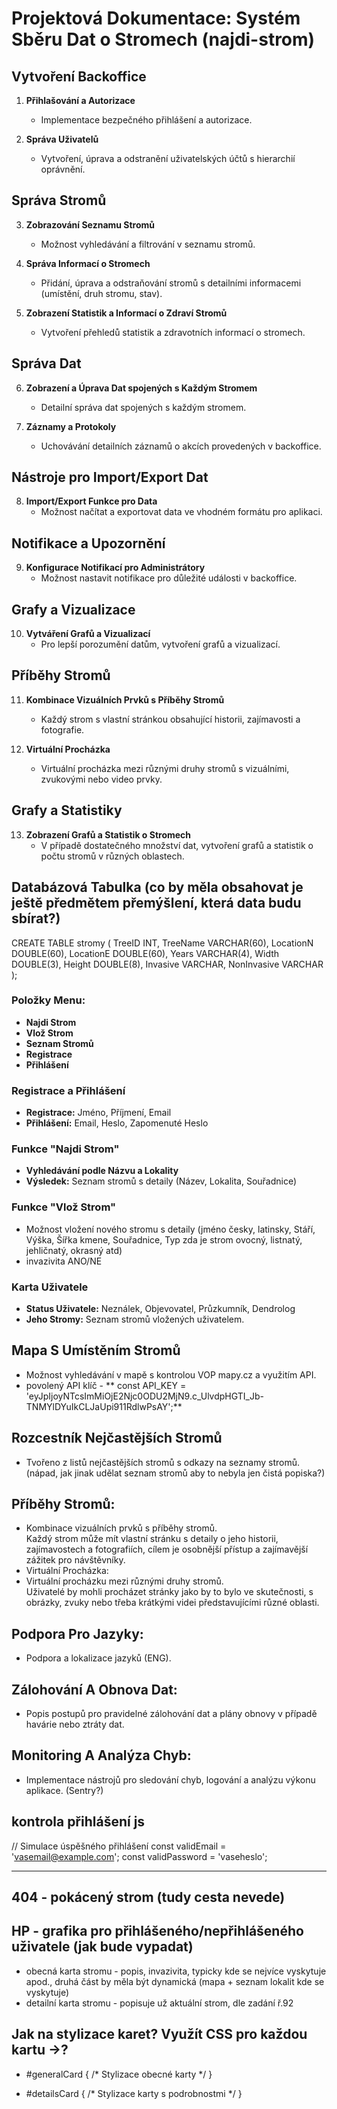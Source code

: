 # Projektová Dokumentace: Systém Sběru Dat o Stromech (najdi-strom)

## Vytvoření Backoffice

1. **Přihlašování a Autorizace**
   - Implementace bezpečného přihlášení a autorizace.

2. **Správa Uživatelů**
   - Vytvoření, úprava a odstranění uživatelských účtů s hierarchií oprávnění.

## Správa Stromů

3. **Zobrazování Seznamu Stromů**
   - Možnost vyhledávání a filtrování v seznamu stromů.

4. **Správa Informací o Stromech**
   - Přidání, úprava a odstraňování stromů s detailními informacemi (umístění, druh stromu, stav).

5. **Zobrazení Statistik a Informací o Zdraví Stromů**
   - Vytvoření přehledů statistik a zdravotních informací o stromech.

## Správa Dat

6. **Zobrazení a Úprava Dat spojených s Každým Stromem**
   - Detailní správa dat spojených s každým stromem.

7. **Záznamy a Protokoly**
   - Uchovávání detailních záznamů o akcích provedených v backoffice.

## Nástroje pro Import/Export Dat

8. **Import/Export Funkce pro Data**
   - Možnost načítat a exportovat data ve vhodném formátu pro aplikaci.

## Notifikace a Upozornění

9. **Konfigurace Notifikací pro Administrátory**
   - Možnost nastavit notifikace pro důležité události v backoffice.

## Grafy a Vizualizace

10. **Vytváření Grafů a Vizualizací**
    - Pro lepší porozumění datům, vytvoření grafů a vizualizací.

## Příběhy Stromů

11. **Kombinace Vizuálních Prvků s Příběhy Stromů**
    - Každý strom s vlastní stránkou obsahující historii, zajímavosti a fotografie.

12. **Virtuální Procházka**
    - Virtuální procházka mezi různými druhy stromů s vizuálními, zvukovými nebo video prvky.

## Grafy a Statistiky

13. **Zobrazení Grafů a Statistik o Stromech**
    - V případě dostatečného množství dat, vytvoření grafů a statistik o počtu stromů v různých oblastech.

## Databázová Tabulka  (co by měla obsahovat je ještě předmětem přemýšlení, která data budu sbírat?)

CREATE TABLE stromy (
  TreeID INT,
  TreeName VARCHAR(60),
  LocationN DOUBLE(60),
  LocationE DOUBLE(60),
  Years VARCHAR(4),
  Width DOUBLE(3),
  Height DOUBLE(8),
  Invasive VARCHAR,
  NonInvasive VARCHAR
);

### Položky Menu:

- **Najdi Strom**
- **Vlož Strom**
- **Seznam Stromů**
- **Registrace**
- **Přihlášení**

### Registrace a Přihlášení

- **Registrace:** Jméno, Příjmení, Email
- **Přihlášení:** Email, Heslo, Zapomenuté Heslo

### Funkce "Najdi Strom"

- **Vyhledávání podle Názvu a Lokality**
- **Výsledek:** Seznam stromů s detaily (Název, Lokalita, Souřadnice)

### Funkce "Vlož Strom"

- Možnost vložení nového stromu s detaily (jméno česky, latinsky, Stáří, Výška, Šířka kmene, Souřadnice, Typ zda je strom ovocný, listnatý, jehličnatý, okrasný atd)
- invazivita ANO/NE

### Karta Uživatele

- **Status Uživatele:** Neználek, Objevovatel, Průzkumník, Dendrolog
- **Jeho Stromy:** Seznam stromů vložených uživatelem.

## Mapa S Umístěním Stromů

- Možnost vyhledávání v mapě s kontrolou VOP mapy.cz a využitím API.
- povolený API klíč - ** const API_KEY = 'eyJpIjoyNTcsImMiOjE2Njc0ODU2MjN9.c_UlvdpHGTI_Jb-TNMYlDYuIkCLJaUpi911RdlwPsAY';**

## Rozcestník Nejčastějších Stromů

- Tvořeno z listů nejčastějších stromů s odkazy na seznamy stromů. (nápad, jak jinak udělat seznam stromů aby to nebyla jen čistá popiska?)


## Příběhy Stromů:
- Kombinace vizuálních prvků s příběhy stromů.<br> Každý strom může mít vlastní stránku s detaily o jeho historii, zajímavostech a fotografiích, cílem je osobnější přístup a zajímavější zážitek pro návštěvníky.
- Virtuální Procházka:<br>
- Virtuální procházku mezi různými druhy stromů.<br>Uživatelé by mohli procházet stránky jako by to bylo ve skutečnosti, s obrázky, zvuky nebo třeba krátkými videi představujícími různé oblasti.

## Podpora Pro Jazyky:
- Podpora a lokalizace jazyků (ENG).

## Zálohování A Obnova Dat:
- Popis postupů pro pravidelné zálohování dat a plány obnovy v případě havárie nebo ztráty dat.
## Monitoring A Analýza Chyb:
- Implementace nástrojů pro sledování chyb, logování a analýzu výkonu aplikace. (Sentry?)

## kontrola přihlášení js
// Simulace úspěšného přihlášení
        const validEmail = 'vasemail@example.com';
        const validPassword = 'vaseheslo';



-----------------------------------------------------------
## 404 - pokácený strom (tudy cesta nevede)
## HP - grafika pro přihlášeného/nepřihlášeného uživatele (jak bude vypadat)
- obecná karta stromu - popis, invazivita, typicky kde se nejvíce vyskytuje apod., druhá část by měla být dynamická (mapa + seznam lokalit kde se vyskytuje)
- detailní karta stromu - popisuje už aktuální strom, dle zadání ř.92
## Jak na stylizace karet? Využít CSS pro každou kartu ->? 
- #generalCard {
    /* Stylizace obecné karty */
}

- #detailsCard {
    /* Stylizace karty s podrobnostmi */
}
